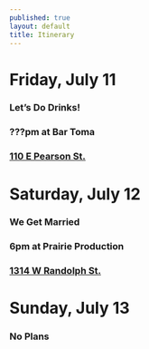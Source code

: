 ```yaml
---
published: true
layout: default
title: Itinerary
---
```

<div class='col3 margin1'>
  <h1>Friday, July 11</h1>
  <h3>Let’s Do Drinks!</h3>
  <h3>???pm at Bar Toma</h3>
  <h3><a href='https://www.google.com/maps/preview#!q=110+E+Pearson+St.&data=!1m4!1m3!1d3128!2d-87.6251533!3d41.8976691!4m12!2m11!1m10!1s0x880fd353a74fd68d%3A0xa0bc44c68ffa9730!3m8!1m3!1d12417!2d-77.0387255!3d38.9198195!3m2!1i1024!2i768!4f13.1' target='_blank'>110 E Pearson St.</a></h3>
</div>

<div class='col3 margin1'>
  <h1>Saturday, July 12</h1>
  <h3>We Get Married</h3>
  <h3>6pm at Prairie Production</h3>
  <h3><a href='https://www.google.com/maps/preview#!q=1314+W+Randolph+St.+chicago&data=!4m12!2m11!1m10!1s0x880e2d27bfa7fabb%3A0xfc273312bdae1567!3m8!1m3!1d12417!2d-77.0387255!3d38.9198195!3m2!1i1024!2i768!4f13.1' targer='_blank'>1314 W Randolph St.</a></h3>
</div>

<div class='col3 margin1'>
  <h1>Sunday, July 13</h1>
  <h3>No Plans</h3>
</div>
